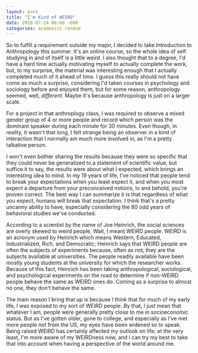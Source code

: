 ```yaml
---
layout: post
title: "I'm Kind of WEIRD"
date: 2018-07-24 00:00 -600
categories: academics random
---
```


So to fulfill a requirement outside my major, I decided to take Introduction to Anthropology this summer. It's an online course, so the whole idea of self studying in and of itself is a little weird.
I also thought that to a degree, I'd have a hard time actually motivating myself to actually complete the work, but, to my surprise, the material was interesting enough that I actually completed much of
it ahead of time. I guess this really should not have come as much a surprise, considering I'd taken courses in psychology and sociology before and enjoyed them, but for some reason, anthropology seemed,
well, *different*. Maybe it's because anthropology is just on a larger scale.

For a project in that anthroplogy class, I was required to observe a mixed gender group of 4 or more people and record which person was the dominant speaker during each minute for 30 minutes. Even though,
in reality, it wasn't that long, I felt strange being an observer in a kind of interaction that I normally am much more involved in, as I'm a pretty talkative person.

I won't even bother sharing the results because they were so specific that they could never be generalized to a statement of scientific value, but suffice it to say, the results were about what I expected, which brings an interesting idea to mind. In my 19 years of life, I've noticed that people tend to break your expectations when you least expect it, and when you most expect a departure from your preconceived notions, lo and behold, you're proven correct.
The best way I can summarize it is that regardless of what you expect, humans will break that expectation. I think that's a pretty uncanny ability to have, especially considering the 80 odd years of behavioral studies we've conducted.

According to a scientist by the name of Joe Heinrich, the social sciences are overly skewed to weird people. Wait, I meant WEIRD people. WEIRD is an acronym used by Heinrich which means Western, Educated, Industrialized, Rich, and Democratic; Heinrich says that WEIRD people are often the subjects of experiments because, often as not, they are the subjects available at universities. The people readily available have been mostly young students at the university for which the researcher works.
Because of this fact, Heinrich has been taking anthropological, sociological, and psychological experiments on the road to determine if non-WEIRD people behave the same as WEIRD ones do. Coming as a surprise to almost no one, they don't behave the same.

The main reason I bring that up is because I think that for much of my early life, I was exposed to my sort of WEIRD people. By that, I just mean that whatever I am, people were generally pretty close to me in socioeconomic status. But as I've gotten older, gone to college, and especially as I've met more people not from the US, my eyes have been widened so to speak.
Being raised WEIRD has certainly affected my outlook on life; at the very least, I'm more aware of my WEIRDness now, and I can try my best to take that into account when having a perspective of the world around me.
